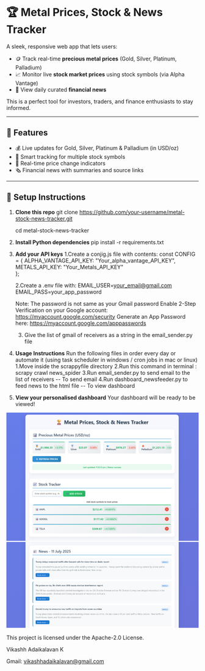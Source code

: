# 🏆 Metal Prices, Stock & News Tracker

A sleek, responsive web app that lets users:
- 🪙 Track real-time **precious metal prices** (Gold, Silver, Platinum, Palladium)
- 📈 Monitor live **stock market prices** using stock symbols (via Alpha Vantage)
- 📰 View daily curated **financial news**

This is a perfect tool for investors, traders, and finance enthusiasts to stay informed.

---

## 🚀 Features

- 💰 Live updates for Gold, Silver, Platinum & Palladium (in USD/oz)
- 🧠 Smart tracking for multiple stock symbols
- 🔔 Real-time price change indicators
- 🗞️ Financial news with summaries and source links

---

## 🔧 Setup Instructions

1. **Clone this repo**
   git clone https://github.com/your-username/metal-stock-news-tracker.git
   
   cd metal-stock-news-tracker

2. **Install Python dependencies**
    pip install -r requirements.txt

3. **Add your API keys**
    1.Create a conjig.js file with contents:
    const CONFIG = {
    ALPHA_VANTAGE_API_KEY: "Your_alpha_vantage_API_KEY",
    METALS_API_KEY: "Your_Metals_API_KEY"  
    };

    2.Create a .env file with:
    EMAIL_USER=your_email@gmail.com
    EMAIL_PASS=your_app_password

    Note: The password is not same as your Gmail password
            Enable 2-Step Verification on your Google account:
            https://myaccount.google.com/security
            Generate an App Password here:
            https://myaccount.google.com/apppasswords
    
    3. Give the list of gmail of receivers as a string  in the email_sender.py file

4. **Usage Instructions**
    Run the following files in order every day or automate it (using task scheduler in windows / cron jobs in mac or linux)
    1.Move inside the scrappyfile directory
    2.Run this command in terminal : scrapy crawl news_spider
    3.Run email_sender.py to send email to the list of receivers -- To send email
    4.Run dashboard_newsfeeder.py to feed news to the html file -- To view dashboard

5. **View your personalised dashboard**
    Your dashboard will be ready to be viewed!


![alt text](image1.png)
![alt text](image2.png)




This project is licensed under the Apache-2.0 License.

Vikashh Adaikalavan K

Gmail: vikashhadaikalavan@gmail.com

